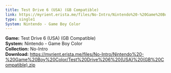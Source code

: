 ```yaml
---
title: Test Drive 6 (USA) (GB Compatible)
link: https://myrient.erista.me/files/No-Intro/Nintendo%20-%20Game%20Boy%20Color/Test%20Drive%206%20(USA)%20(GB%20Compatible).zip
type: single1
System: Nintendo - Game Boy Color
---
```

<b>Game:</b> Test Drive 6 (USA) (GB Compatible)<br>
<b>System:</b> Nintendo - Game Boy Color<br>
<b>Collection:</b> No-Intro<br>
<b>Download:</b> https://myrient.erista.me/files/No-Intro/Nintendo%20-%20Game%20Boy%20Color/Test%20Drive%206%20(USA)%20(GB%20Compatible).zip